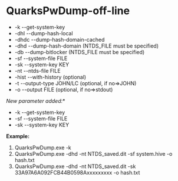 # QuarksPwDump-off-line
 - -k    --get-system-key
 - -dhl  --dump-hash-local
 - -dhdc --dump-hash-domain-cached
 - -dhd  --dump-hash-domain (NTDS_FILE must be specified)
 - -db   --dump-bitlocker (NTDS_FILE must be specified)
 - -sf   --system-file FILE
 - -sk   --system-key KEY
 - -nt   --ntds-file FILE
 - -hist --with-history (optional)
 - -t    --output-type JOHN/LC (optional, if no=>JOHN)
 - -o    --output FILE (optional, if no=>stdout)
 
**New parameter added*:**
 - -k    --get-system-key
 - -sf   --system-file FILE
 - -sk   --system-key KEY

**Example:**
 1. QuarksPwDump.exe -k
 2. QuarksPwDump.exe -dhd -nt NTDS_saved.dit -sf system.hive -o hash.txt
 3. QuarksPwDump.exe -dhd -nt NTDS_saved.dit -sk 33A97A6A092FCB44B0598Axxxxxxxxx  -o hash.txt

